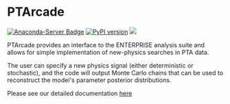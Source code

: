 # PTArcade
[![Anaconda-Server Badge](https://anaconda.org/conda-forge/ptarcade/badges/version.svg)](https://anaconda.org/conda-forge/ptarcade) [![PyPI version](https://badge.fury.io/py/ptarcade.svg)](https://badge.fury.io/py/ptarcade) [<img src="https://img.shields.io/badge/dockerhub-ptarcade-important.svg?logo=Docker">](https://hub.docker.com/r/ngnewphy/ptarcade)


PTArcade provides an interface to the ENTERPRISE analysis suite and allows for simple implementation of new-physics searches in PTA data. 

The user can specify a new physics signal (either deterministic or stochastic), and the code will output Monte Carlo chains that can be used to reconstruct the model's parameter posterior distributions. 

Please see our detailed documentation [here](https://andrea-mitridate.github.io/PTArcade/)
